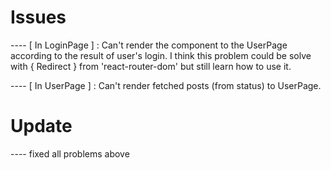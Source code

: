 # Issues

---- [ In LoginPage ] : Can't render the <Link> component to the UserPage according to the result of user's login. I think this problem could be solve with { Redirect } from 'react-router-dom' but still learn how to use it.
  
---- [ In UserPage ] : Can't render fetched posts (from status) to UserPage.

# Update

---- fixed all problems above
